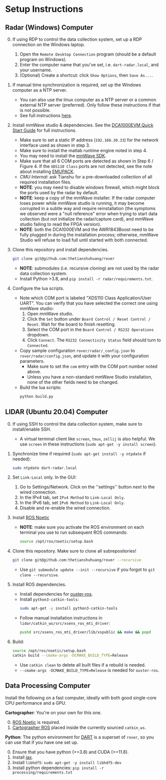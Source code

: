 
# Setup Instructions

## Radar (Windows) Computer

0. If using RDP to control the data collection system, set up a RDP connection on the Windows laptop.
    1. Open the `Remote Desktop Connection` program (should be a default program on Windows).
    2. Enter the computer name that you've set, i.e. `dart-radar.local`, and your username.
    3. (Optional) Create a shortcut: click `Show Options`, then `Save As...`.

1. If manual time synchronization is required, set up the Windows computer as a NTP server.
    - You can also use the linux computer as a NTP server or a common external NTP server (preferred). Only follow these instructions if that is not possible.
    - See full instructions [here](https://techlibrary.hpe.com/docs/otlink-wo/How-to-Configure-a-Local-NTP-Server.html).

2. Install mmWave studio & dependencies. See the [DCA1000EVM Quick Start Guide](https://www.ti.com/tool/DCA1000EVM) for full instructions.
    - Make sure to set a static IP address (`192.168.30.33`) for the network interface used as shown in step 3.
    - Make sure to install the matlab runtime engine noted in step 4.
    - You may need to install the [mmWave SDK](https://www.ti.com/tool/MMWAVE-SDK).
    - Make sure that all 6 COM ports are detected as shown in Step 6 / Figure 4. If the `XDS110 Class` ports are not detected, see the note about installing [EMUPACK](http://processors.wiki.ti.com/index.php/XDS_Emulation_Software_Package).
    - *CMU Internal*: ask Tianshu for a pre-downloaded collection of all required installation files.
    - **NOTE**: you may need to disable windows firewall, which might block the ports used by the radar by default.
    - **NOTE**: keep a copy of the mmWave installer. If the radar computer loses power while mmWave studio is running, it may become corrupted in a subtle way and require reinstallation (the symptoms we observed were a "null reference" error when trying to start data collection (but not initialize the radar/capture card), and mmWave studio failing to read the FPGA version).
    - **NOTE**: both the DCA1000EVM and the AWR1843Boost need to be fully plugged in during the installation process; otherwise, mmWave Studio will refuse to load full until started with both connected.

3. Clone this repository and install dependencies.
    ```sh
    git clone git@github.com:thetianshuhuang/rover
    ```
    - **NOTE**: submodules (i.e. recursive cloning) are not used by the radar data collection system.
    - Install Python >3.8, and `pip install -r radar/requirements.txt`.

4. Configure the lua scripts.
    - Note which COM port is labeled "XDS110 Class Application/User UART". You can verify that you have selected the correct one using mmWave studio:
        1. Open mmWave studio.
        2. Click the `Set` button under `Board Control / Reset Control / Reset`. Wait for the board to finish resetting.
        3. Select the COM port in the `Board Control / RS232 Operations` dropdown.
        4. Click `Connect`. The `RS232 Connectivity Status` field should turn to `Connected`.
    - Copy sample configuration `rover/radar/_config.json` to `rover/radar/config.json`, and update it with your configuration parameters.
        - Make sure to set the `com` entry with the COM port number noted above.
        - Unless you have a non-standard mmWave Studio installation, none of the other fields need to be changed.
    - Build the lua scripts:
        ```sh
        python build.py
        ```

## LIDAR (Ubuntu 20.04) Computer

0. If using SSH to control the data collection system, make sure to install/enable SSH.
    - A virtual terminal client like `screen`, `tmux`, `zellij` is also helpful. We use `screen` in these instructions (`sudo apt-get -y install screen`).

1. Synchronize time if required (`sudo apt-get install -y ntpdate` if needed):
    ```sh
    sudo ntpdate dart-radar.local
    ```

2. Set `Link-Local` only. In the GUI:
    1. Go to Settings/Network. Click on the ''settings'' button next to the wired connection.
    2. In the IPv4 tab, set `IPv4 Method` to `Link-Local Only`.
    3. In the IPv6 tab, set `IPv6 Method` to `Link-Local Only`.
    4. Disable and re-enable the wired connection.

3. Install [ROS Noetic](http://wiki.ros.org/noetic/Installation/Ubuntu)
    - **NOTE**: make sure you activate the ROS environment on each terminal you use to run subsequent ROS commands:
        ```sh
        source /opt/ros/noetic/setup.bash
        ```

4. Clone this repository. Make sure to clone all subrepositories!
    ```sh
    git clone git@github.com:thetianshuhuang/rover --recursive
    ```
    -  Use `git submodule update --init --recursive` if you forgot to `git clone --recursive`.

5. Install ROS dependencies.
    - Install dependencies for [ouster-ros](https://github.com/ouster-lidar/ouster-ros).
    - Install `python3-catkin-tools`:
        ```sh
        sudo apt-get -y install python3-catkin-tools
        ```
    - Follow manual installation instructions in `lidar/catkin_ws/src/xsens_ros_mti_driver`:
        ```sh
        pushd src/xsens_ros_mti_driver/lib/xspublic && make && popd
        ```
6. Build:
    ```sh
    source /opt/ros/noetic/setup.bash
    catkin build --cmake-args -DCMAKE_BUILD_TYPE=Release
    ```
    - Use `catkin clean` to delete all built files if a rebuild is needed.
    - `--cmake-args -DCMAKE_BUILD_TYPE=Release` is needed for `ouster-ros`.

## Data Processing Computer

Install the following on a fast computer, ideally with both good single-core CPU performance and a GPU.

**Cartographer**: You're on your own for this one.

0. [ROS Noetic](http://wiki.ros.org/noetic) is required.
1. [Cartographer ROS](https://github.com/cartographer-project/cartographer_ros) placed inside the currently sourced `catkin_ws`.

**Python**: The python environment for [DART](https://github.com/thetianshuhuang/dart) is a superset of `rover`, so you can use that if you have one set up.

0. Ensure that you have python (>=3.8) and CUDA (>=11.8).
1. Install [jax](https://github.com/google/jax).
2. Install `libhdf5`: ```sudo apt-get -y install libhdf5-dev```
3. Install python dependencies: ```pip install -r processing/requirements.txt```
